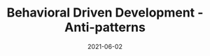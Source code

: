 ---
categories:
- Software Testing
date: '2021-06-02'
title: Behavioral Driven Development - Anti-patterns
---